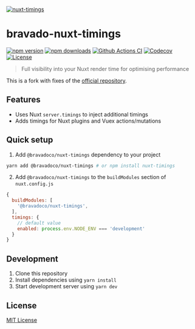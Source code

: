 [![nuxt-timings](https://timings.nuxtjs.org/preview.png)](https://timings.nuxtjs.org)

# bravado-nuxt-timings

[![npm version][npm-version-src]][npm-version-href]
[![npm downloads][npm-downloads-src]][npm-downloads-href]
[![Github Actions CI][github-actions-ci-src]][github-actions-ci-href]
[![Codecov][codecov-src]][codecov-href]
[![License][license-src]][license-href]

> Full visibility into your Nuxt render time for optimising performance

This is a fork with fixes of the [official repository](https://github.com/danielroe/nuxt-timings-module).

## Features

- Uses Nuxt `server.timings` to inject additional timings
- Adds timings for Nuxt plugins and Vuex actions/mutations

## Quick setup

1. Add `@bravadoco/nuxt-timings` dependency to your project

```bash
yarn add @bravadoco/nuxt-timings # or npm install nuxt-timings
```

2. Add `@bravadoco/nuxt-timings` to the `buildModules` section of `nuxt.config.js`

```js
{
  buildModules: [
    '@bravadoco/nuxt-timings',
  ],
  timings: {
    // default value
    enabled: process.env.NODE_ENV === 'development'
  }
}
```

## Development

1. Clone this repository
2. Install dependencies using `yarn install`
3. Start development server using `yarn dev`

## License

[MIT License](./LICENSE)

<!-- Badges -->
[npm-version-src]: https://img.shields.io/npm/v/nuxt-timings/latest.svg
[npm-version-href]: https://npmjs.com/package/nuxt-timings

[npm-downloads-src]: https://img.shields.io/npm/dm/nuxt-timings.svg
[npm-downloads-href]: https://npmjs.com/package/nuxt-timings

[github-actions-ci-src]: https://github.com/danielroe/nuxt-timings-module/workflows/ci/badge.svg
[github-actions-ci-href]: https://github.com/danielroe/nuxt-timings-module/actions?query=workflow%3Aci

[codecov-src]: https://img.shields.io/codecov/c/github/danielroe/nuxt-timings-module.svg
[codecov-href]: https://codecov.io/gh/danielroe/nuxt-timings-module

[license-src]: https://img.shields.io/npm/l/nuxt-timings.svg
[license-href]: https://npmjs.com/package/nuxt-timings
